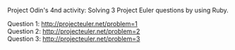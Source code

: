 Project Odin's 4nd activity: Solving 3 Project Euler questions by using Ruby.

Question 1: http://projecteuler.net/problem=1<br>
Question 2: http://projecteuler.net/problem=2<br>
Question 3: http://projecteuler.net/problem=3<br>